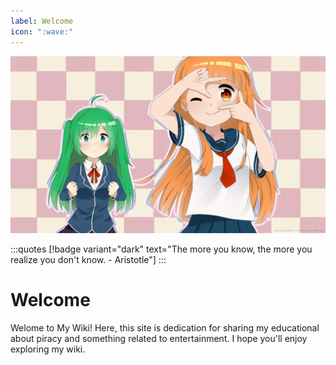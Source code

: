 ```yaml
---
label: Welcome
icon: ":wave:"
---
```


![](/static/cover.jpg)

<style>
    .quotes {
        text-align: center;
        padding-top: 3px;
        margin-bottom: 10px;
    }
</style>

:::quotes
[!badge variant="dark" text="The more you know, the more you realize you don't know. - Aristotle"]
:::

# Welcome

Welome to My Wiki! Here, this site is dedication for sharing my educational about piracy and something related to entertainment. I hope you'll enjoy exploring my wiki.
